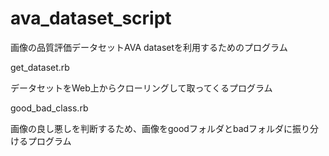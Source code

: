 ava_dataset_script
==================

画像の品質評価データセットAVA datasetを利用するためのプログラム

get_dataset.rb

データセットをWeb上からクローリングして取ってくるプログラム

good_bad_class.rb

画像の良し悪しを判断するため、画像をgoodフォルダとbadフォルダに振り分けるプログラム

